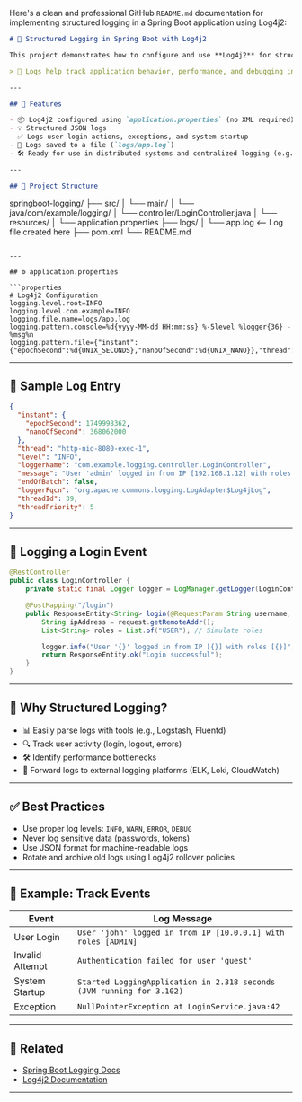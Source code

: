 Here's a clean and professional GitHub `README.md` documentation for implementing structured logging in a Spring Boot application using Log4j2:

```markdown
# 📘 Structured Logging in Spring Boot with Log4j2

This project demonstrates how to configure and use **Log4j2** for structured, centralized logging in a **Spring Boot application**.

> 🧩 Logs help track application behavior, performance, and debugging insights — making them essential in production systems.

---

## 🚀 Features

- 📦 Log4j2 configured using `application.properties` (no XML required)
- 💡 Structured JSON logs
- ✅ Logs user login actions, exceptions, and system startup
- 📁 Logs saved to a file (`logs/app.log`)
- 🛠 Ready for use in distributed systems and centralized logging (e.g., ELK, Loki)

---

## 🧱 Project Structure

```

springboot-logging/
├── src/
│   └── main/
│       └── java/com/example/logging/
│           └── controller/LoginController.java
│       └── resources/
│           └── application.properties
├── logs/
│   └── app.log         <-- Log file created here
├── pom.xml
└── README.md

````

---

## ⚙️ application.properties

```properties
# Log4j2 Configuration
logging.level.root=INFO
logging.level.com.example=INFO
logging.file.name=logs/app.log
logging.pattern.console=%d{yyyy-MM-dd HH:mm:ss} %-5level %logger{36} - %msg%n
logging.pattern.file={"instant":{"epochSecond":%d{UNIX_SECONDS},"nanoOfSecond":%d{UNIX_NANO}},"thread":"%t","level":"%p","loggerName":"%c","message":"%m","endOfBatch":false,"loggerFqcn":"%c","threadId":%tid,"threadPriority":%priority}%n
````

---

## 🧪 Sample Log Entry

```json
{
  "instant": {
    "epochSecond": 1749998362,
    "nanoOfSecond": 368062000
  },
  "thread": "http-nio-8080-exec-1",
  "level": "INFO",
  "loggerName": "com.example.logging.controller.LoginController",
  "message": "User 'admin' logged in from IP [192.168.1.12] with roles [ADMIN]",
  "endOfBatch": false,
  "loggerFqcn": "org.apache.commons.logging.LogAdapter$Log4jLog",
  "threadId": 39,
  "threadPriority": 5
}
```

---

## 🔐 Logging a Login Event

```java
@RestController
public class LoginController {
    private static final Logger logger = LogManager.getLogger(LoginController.class);

    @PostMapping("/login")
    public ResponseEntity<String> login(@RequestParam String username, HttpServletRequest request) {
        String ipAddress = request.getRemoteAddr();
        List<String> roles = List.of("USER"); // Simulate roles

        logger.info("User '{}' logged in from IP [{}] with roles [{}]", username, ipAddress, roles);
        return ResponseEntity.ok("Login successful");
    }
}
```

---

## 🎯 Why Structured Logging?

* 📊 Easily parse logs with tools (e.g., Logstash, Fluentd)
* 🔍 Track user activity (login, logout, errors)
* 🛠 Identify performance bottlenecks
* 📡 Forward logs to external logging platforms (ELK, Loki, CloudWatch)

---

## ✅ Best Practices

* Use proper log levels: `INFO`, `WARN`, `ERROR`, `DEBUG`
* Never log sensitive data (passwords, tokens)
* Use JSON format for machine-readable logs
* Rotate and archive old logs using Log4j2 rollover policies

---

## 📂 Example: Track Events

| Event           | Log Message                                                           |
| --------------- | --------------------------------------------------------------------- |
| User Login      | `User 'john' logged in from IP [10.0.0.1] with roles [ADMIN]`         |
| Invalid Attempt | `Authentication failed for user 'guest'`                              |
| System Startup  | `Started LoggingApplication in 2.318 seconds (JVM running for 3.102)` |
| Exception       | `NullPointerException at LoginService.java:42`                        |

---

## 🔗 Related

* [Spring Boot Logging Docs](https://docs.spring.io/spring-boot/docs/current/reference/html/features.html#features.logging)
* [Log4j2 Documentation](https://logging.apache.org/log4j/2.x/manual/configuration.html)

---



